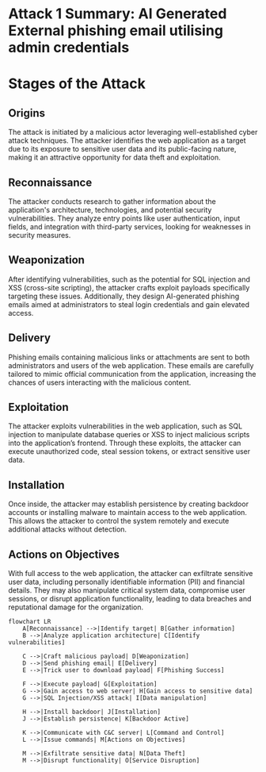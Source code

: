 # Attack 1 Summary: AI Generated External phishing email utilising admin credentials

# Stages of the Attack
## Origins
The attack is initiated by a malicious actor leveraging well-established cyber attack techniques. The attacker identifies the web application as a target due to its exposure to sensitive user data and its public-facing nature, making it an attractive opportunity for data theft and exploitation.

## Reconnaissance
The attacker conducts research to gather information about the application's architecture, technologies, and potential security vulnerabilities. They analyze entry points like user authentication, input fields, and integration with third-party services, looking for weaknesses in security measures.

## Weaponization
After identifying vulnerabilities, such as the potential for SQL injection and XSS (cross-site scripting), the attacker crafts exploit payloads specifically targeting these issues. Additionally, they design AI-generated phishing emails aimed at administrators to steal login credentials and gain elevated access.

## Delivery
Phishing emails containing malicious links or attachments are sent to both administrators and users of the web application. These emails are carefully tailored to mimic official communication from the application, increasing the chances of users interacting with the malicious content.

## Exploitation
The attacker exploits vulnerabilities in the web application, such as SQL injection to manipulate database queries or XSS to inject malicious scripts into the application’s frontend. Through these exploits, the attacker can execute unauthorized code, steal session tokens, or extract sensitive user data.

## Installation
Once inside, the attacker may establish persistence by creating backdoor accounts or installing malware to maintain access to the web application. This allows the attacker to control the system remotely and execute additional attacks without detection.

## Actions on Objectives
With full access to the web application, the attacker can exfiltrate sensitive user data, including personally identifiable information (PII) and financial details. They may also manipulate critical system data, compromise user sessions, or disrupt application functionality, leading to data breaches and reputational damage for the organization.

```mermaid
flowchart LR
    A[Reconnaissance] -->|Identify target| B[Gather information]
    B -->|Analyze application architecture| C[Identify vulnerabilities]

    C -->|Craft malicious payload| D[Weaponization]
    D -->|Send phishing email| E[Delivery]
    E -->|Trick user to download payload| F[Phishing Success]

    F -->|Execute payload| G[Exploitation]
    G -->|Gain access to web server| H[Gain access to sensitive data]
    G -->|SQL Injection/XSS attack| I[Data manipulation]

    H -->|Install backdoor| J[Installation]
    J -->|Establish persistence| K[Backdoor Active]

    K -->|Communicate with C&C server| L[Command and Control]
    L -->|Issue commands| M[Actions on Objectives]

    M -->|Exfiltrate sensitive data| N[Data Theft]
    M -->|Disrupt functionality| O[Service Disruption]
